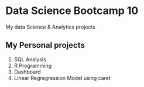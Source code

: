 # Data Science Bootcamp 10
My data Science &amp; Analytics projects

## My Personal projects

1. SQL Analysis
2. R Programming
3. Dashboard
4. Linear Regregression Model using caret

